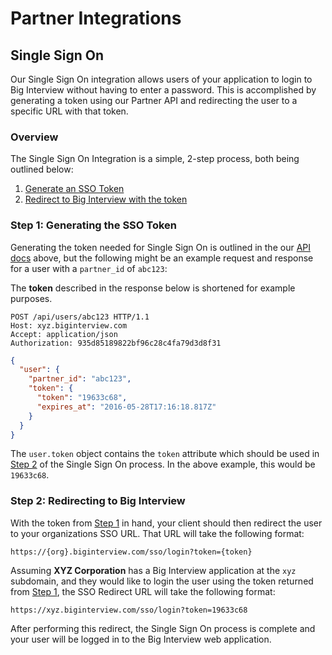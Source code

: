 # Partner Integrations

## Single Sign On

Our Single Sign On integration allows users of your application to login to Big
Interview without having to enter a password. This is accomplished by generating
a token using our Partner API and redirecting the user to a specific URL with
that token.

### Overview

The Single Sign On Integration is a simple, 2-step process, both being outlined
below:

1. [Generate an SSO Token][sso-step-1]
2. [Redirect to Big Interview with the token][sso-step-2]

### Step 1: Generating the SSO Token

Generating the token needed for Single Sign On is outlined in the our
[API docs][user-create] above, but the following might be an example request and
response for a user with a `partner_id` of `abc123`:

<div class="alert alert-info">
  The <strong>token</strong> described in the response below is shortened for
  example purposes.
</div>

```http
POST /api/users/abc123 HTTP/1.1
Host: xyz.biginterview.com
Accept: application/json
Authorization: 935d85189822bf96c28c4fa79d3d8f31
```

```json
{
  "user": {
    "partner_id": "abc123",
    "token": {
      "token": "19633c68",
      "expires_at": "2016-05-28T17:16:18.817Z"
    }
  }
}
```

The `user.token` object contains the `token` attribute which should be used in
[Step 2][sso-step-2] of the Single Sign On process. In the above example, this
would be `19633c68`.

### Step 2: Redirecting to Big Interview

With the token from [Step 1][sso-step-1] in hand, your client should then
redirect the user to your organizations SSO URL. That URL will take the following
format:

```
https://{org}.biginterview.com/sso/login?token={token}
```

Assuming **XYZ Corporation** has a Big Interview application at the
`xyz` subdomain, and they would like to login the user using the token returned
from [Step 1][sso-step-1], the SSO Redirect URL will take the following format:

```
https://xyz.biginterview.com/sso/login?token=19633c68
```

After performing this redirect, the Single Sign On process is complete and your
user will be logged in to the Big Interview web application.

[sso-step-1]: #step-1-generating-the-sso-token
[sso-step-2]: #step-2-redirecting-to-big-interview
[user-create]: #create-refresh-a-user
